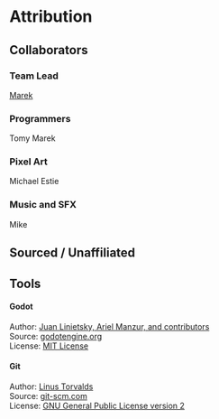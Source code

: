 # Attribution
## Collaborators

### Team Lead
[Marek](https://maaack.itch.io/) 

### Programmers
Tomy
Marek

### Pixel Art
Michael Estie  

### Music and SFX
Mike

## Sourced / Unaffiliated

## Tools
#### Godot
Author: [Juan Linietsky, Ariel Manzur, and contributors](https://godotengine.org/contact)  
Source: [godotengine.org](https://godotengine.org/)  
License: [MIT License](https://github.com/godotengine/godot/blob/master/LICENSE.txt) 

#### Git
Author: [Linus Torvalds](https://github.com/torvalds)  
Source: [git-scm.com](https://git-scm.com/downloads)  
License: [GNU General Public License version 2](https://opensource.org/licenses/GPL-2.0)